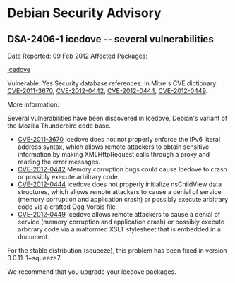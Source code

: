 
Debian Security Advisory
========================


DSA-2406-1 icedove -- several vulnerabilities
---------------------------------------------



Date Reported:
09 Feb 2012
Affected Packages:

[icedove](https://packages.debian.org/src:icedove)

Vulnerable:
Yes
Security database references:
In Mitre's CVE dictionary: [CVE-2011-3670](https://security-tracker.debian.org/tracker/CVE-2011-3670), [CVE-2012-0442](https://security-tracker.debian.org/tracker/CVE-2012-0442), [CVE-2012-0444](https://security-tracker.debian.org/tracker/CVE-2012-0444), [CVE-2012-0449](https://security-tracker.debian.org/tracker/CVE-2012-0449).  

More information:

Several vulnerabilities have been discovered in Icedove, Debian's
variant of the Mozilla Thunderbird code base.


* [CVE-2011-3670](https://security-tracker.debian.org/tracker/CVE-2011-3670)
Icedove does not not properly enforce the IPv6 literal address
 syntax, which allows remote attackers to obtain sensitive
 information by making XMLHttpRequest calls through a proxy and
 reading the error messages.
* [CVE-2012-0442](https://security-tracker.debian.org/tracker/CVE-2012-0442)
Memory corruption bugs could cause Icedove to crash or
 possibly execute arbitrary code.
* [CVE-2012-0444](https://security-tracker.debian.org/tracker/CVE-2012-0444)
Icedove does not properly initialize nsChildView data
 structures, which allows remote attackers to cause a denial of
 service (memory corruption and application crash) or possibly
 execute arbitrary code via a crafted Ogg Vorbis file.
* [CVE-2012-0449](https://security-tracker.debian.org/tracker/CVE-2012-0449)
Icedove allows remote attackers to cause a denial of service
 (memory corruption and application crash) or possibly execute
 arbitrary code via a malformed XSLT stylesheet that is
 embedded in a document.


For the stable distribution (squeeze), this problem has been fixed in
version 3.0.11-1+squeeze7.


We recommend that you upgrade your icedove packages.






